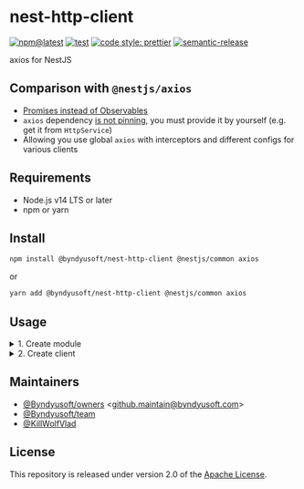 # nest-http-client

[![npm@latest](https://img.shields.io/npm/v/@byndyusoft/nest-http-client/latest.svg)](https://www.npmjs.com/package/@byndyusoft/nest-http-client)
[![test](https://github.com/Byndyusoft/nest-http-client/actions/workflows/test.yaml/badge.svg?branch=master)](https://github.com/Byndyusoft/nest-http-client/actions/workflows/test.yaml)
[![code style: prettier](https://img.shields.io/badge/code_style-prettier-ff69b4.svg)](https://github.com/prettier/prettier)
[![semantic-release](https://img.shields.io/badge/%20%20%F0%9F%93%A6%F0%9F%9A%80-semantic--release-e10079.svg)](https://github.com/semantic-release/semantic-release)

axios for NestJS

## Comparison with `@nestjs/axios`

- [Promises instead of Observables](https://github.com/nestjs/axios/issues/271)
- `axios` dependency [is not pinning](https://github.com/nestjs/axios/pull/149#issuecomment-925764515), you must provide it by yourself (e.g. get it from `HttpService`)
- Allowing you use global `axios` with interceptors and different configs for various clients

## Requirements

- Node.js v14 LTS or later
- npm or yarn

## Install

```bash
npm install @byndyusoft/nest-http-client @nestjs/common axios
```

or

```bash
yarn add @byndyusoft/nest-http-client @nestjs/common axios
```

## Usage

<details>
<summary>1. Create module</summary>

```typescript
import { TRegisterAsyncOptions } from "@byndyusoft/nest-dynamic-module";
import {
  HttpClientModule,
  IHttpClientOptions,
} from "@byndyusoft/nest-http-client";
import { DynamicModule, Global, Module } from "@nestjs/common";
import urlJoin from "proper-url-join";
import qs from "qs";

import * as providers from "./providers";

@Global()
@Module({
  providers: Object.values(providers),
  exports: Object.values(providers),
})
export class ClientModule {
  public static registerAsync(
    options?: TRegisterAsyncOptions<IHttpClientOptions>,
  ): DynamicModule {
    return HttpClientModule.registerClientModule(
      { module: ClientModule },
      options,
      (config) => ({
        ...config,
        baseURL: urlJoin(config?.baseURL as string, "/api/v1"),
        paramsSerializer: (params) =>
          qs.stringify(params, {
            skipNulls: true,
            arrayFormat: "repeat",
          }),
      }),
    );
  }
}
```

</details>

<details>
<summary>2. Create client</summary>

```typescript
import { HttpClient } from "@byndyusoft/nest-http-client";
import { Injectable } from "@nestjs/common";
import _ from "lodash";
import { keys } from "ts-transformer-keys";

import {
  CreateUserDto,
  ListUsersQueryDto,
  ListUsersResponseDto,
  ParamsWithUserIdDto,
  QueryWithUserVersionDto,
  UpdateUserDto,
  UserDto,
} from "ᐸDtosᐳ";

@Injectable()
export class UsersClient {
  public constructor(private readonly httpClient: HttpClient) {}

  public createUser(request: CreateUserDto): Promise<UserDto> {
    return this.httpClient.post("/users", request);
  }

  public deleteUser(
    request: ParamsWithUserIdDto & QueryWithUserVersionDto,
  ): Promise<UserDto> {
    return this.httpClient.delete(
      `/users/${encodeURIComponent(request.userId)}`,
      {
        params: _.pick(request, keys<QueryWithUserVersionDto>()),
      },
    );
  }

  public getUserById(request: ParamsWithUserIdDto): Promise<UserDto> {
    return this.httpClient.get(`/users/${encodeURIComponent(request.userId)}`);
  }

  public listUsers(
    request?: Partial<ListUsersQueryDto>,
  ): Promise<ListUsersResponseDto> {
    return this.httpClient.get("/users", {
      params: request,
    });
  }

  public updateUser(
    request: ParamsWithUserIdDto & QueryWithUserVersionDto & UpdateUserDto,
  ): Promise<UserDto> {
    return this.httpClient.patch(
      `/users/${encodeURIComponent(request.userId)}`,
      _.pick(request, keys<UpdateUserDto>()),
      {
        params: _.pick(request, keys<QueryWithUserVersionDto>()),
      },
    );
  }
}
```

</details>

## Maintainers

- [@Byndyusoft/owners](https://github.com/orgs/Byndyusoft/teams/owners) <<github.maintain@byndyusoft.com>>
- [@Byndyusoft/team](https://github.com/orgs/Byndyusoft/teams/team)
- [@KillWolfVlad](https://github.com/KillWolfVlad)

## License

This repository is released under version 2.0 of the
[Apache License](https://www.apache.org/licenses/LICENSE-2.0).
